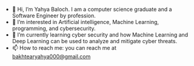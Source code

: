 - 👋 Hi, I’m Yahya Baloch. I am a computer science graduate and a Software Engineer by profession.
- 👀 I’m interested in Artificial intelligence, Machine Learning, programming, and cybersecurity.
- 🌱 I’m currently learning cyber security and how Machine Learning and Deep Learning can be used to analyze and mitigate cyber threats.
- 📫 How to reach me: you can reach me at bakhtearyahya000@gmail.com

<!---
Yahya-1997/Yahya-1997 is a ✨ special ✨ repository because its `README.md` (this file) appears on your GitHub profile.
You can click the Preview link to take a look at your changes.
--->
